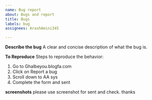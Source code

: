 ```yaml
---
name: Bug report
about: Bugs and report
title: Bugs
labels: bug
assignees: ArashAmini345

---
```


**Describe the bug**
A clear and concise description of what the bug is.

**To Reproduce**
Steps to reproduce the behavior:
1. Go to Ghalbeyou.blogfa.com
2. Click on Report a bug
3. Scroll down to AA sys
4. Complete the form and sent

**screenshots**
please use screenshot for sent and check.
thanks
